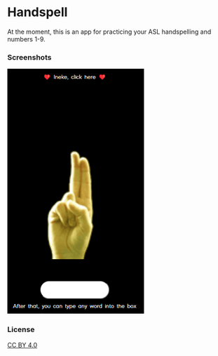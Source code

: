 # Handspell

At the moment, this is an app for practicing your ASL handspelling and numbers 1-9.

### Screenshots
![A screenshot](./assets/images/ss1.png)

### License
[CC BY 4.0](https://creativecommons.org/licenses/by/4.0/)